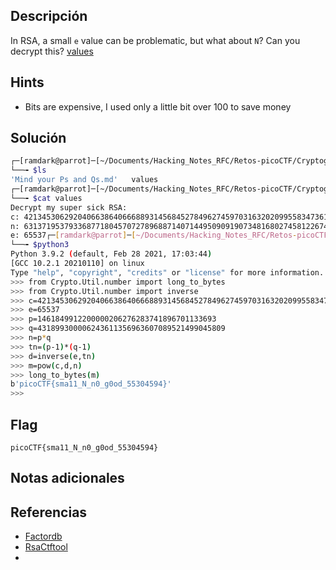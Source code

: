## Descripción
In RSA, a small `e` value can be problematic, but what about `N`? Can you decrypt this? [values](https://mercury.picoctf.net/static/bf5e2c8811afb4669f4a6850e097e8aa/values)

## Hints
+ Bits are expensive, I used only a little bit over 100 to save money


## Solución

``` bash
┌─[ramdark@parrot]─[~/Documents/Hacking_Notes_RFC/Retos-picoCTF/Cryptography/12-Mind_your_Ps_and_Qs]
└──╼ $ls
'Mind your Ps and Qs.md'   values
┌─[ramdark@parrot]─[~/Documents/Hacking_Notes_RFC/Retos-picoCTF/Cryptography/12-Mind_your_Ps_and_Qs]
└──╼ $cat values 
Decrypt my super sick RSA:
c: 421345306292040663864066688931456845278496274597031632020995583473619804626233684
n: 631371953793368771804570727896887140714495090919073481680274581226742748040342637
e: 65537┌─[ramdark@parrot]─[~/Documents/Hacking_Notes_RFC/Retos-picoCTF/Cryptography/12-Mind_your_Ps_and_Qs]
└──╼ $python3
Python 3.9.2 (default, Feb 28 2021, 17:03:44) 
[GCC 10.2.1 20210110] on linux
Type "help", "copyright", "credits" or "license" for more information.
>>> from Crypto.Util.number import long_to_bytes
>>> from Crypto.Util.number import inverse
>>> c=421345306292040663864066688931456845278496274597031632020995583473619804626233684
>>> e=65537
>>> p=1461849912200000206276283741896701133693
>>> q=431899300006243611356963607089521499045809
>>> n=p*q
>>> tn=(p-1)*(q-1)
>>> d=inverse(e,tn)
>>> m=pow(c,d,n)
>>> long_to_bytes(m)
b'picoCTF{sma11_N_n0_g0od_55304594}'
>>> 


```



## Flag
``` picoCTF{sma11_N_n0_g0od_55304594} ```


## Notas adicionales




## Referencias
+ [Factordb](http://factordb.com/)
+ [RsaCtftool](https://github.com/RsaCtfTool/RsaCtfTool)
+ 